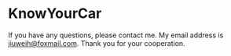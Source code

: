 # KnowYourCar
If you have any questions, please contact me. My email address is jiuweih@foxmail.com. Thank you for your cooperation.
